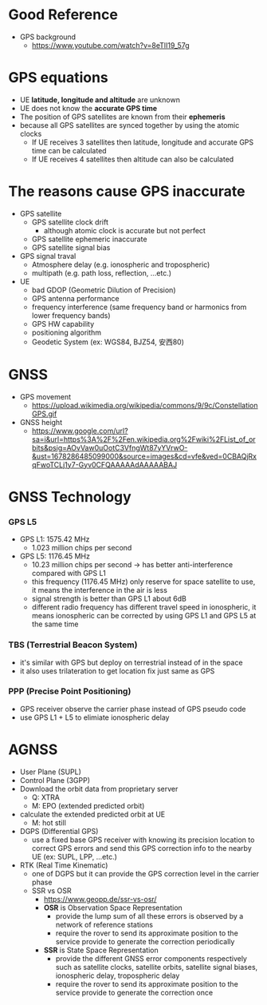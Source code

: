 # Good Reference
- GPS background
  - https://www.youtube.com/watch?v=8eTlI19_57g

# GPS equations
- UE **latitude, longitude and altitude** are unknown
- UE does not know the **accurate GPS time**
- The position of GPS satellites are known from their **ephemeris**
- because all GPS satellites are synced together by using the atomic clocks
  - If UE receives 3 satellites then latitude, longitude and accurate GPS time can be calculated
  - If UE receives 4 satellites then altitude can also be calculated

# The reasons cause GPS inaccurate
- GPS satellite
  - GPS satellite clock drift
    - although atomic clock is accurate but not perfect
  - GPS satellite ephemeric inaccurate
  - GPS satellite signal bias
- GPS signal traval
  - Atmosphere delay (e.g. ionospheric and tropospheric)
  - multipath (e.g. path loss, reflection, ...etc.)
- UE
  - bad GDOP (Geometric Dilution of Precision)
  - GPS antenna performance
  - frequency interference (same frequency band or harmonics from lower frequency bands)
  - GPS HW capability
  - positioning algorithm
  - Geodetic System (ex: WGS84, BJZ54, 安西80)

# GNSS
- GPS movement
  - https://upload.wikimedia.org/wikipedia/commons/9/9c/ConstellationGPS.gif
- GNSS height
  - https://www.google.com/url?sa=i&url=https%3A%2F%2Fen.wikipedia.org%2Fwiki%2FList_of_orbits&psig=AOvVaw0uOotC3VfngWt87yYVrwO-&ust=1678286485099000&source=images&cd=vfe&ved=0CBAQjRxqFwoTCLj1y7-Gyv0CFQAAAAAdAAAAABAJ

# GNSS Technology
### GPS L5
- GPS L1: 1575.42 MHz
  - 1.023 million chips per second
- GPS L5: 1176.45 MHz
  - 10.23 million chips per second -> has better anti-interference compared with GPS L1
  - this frequency (1176.45 MHz) only reserve for space satellite to use, it means the interference in the air is less
  - signal strength is better than GPS L1 about 6dB
  - different radio frequency has different travel speed in ionospheric, it means ionospheric can be corrected by using GPS L1 and GPS L5 at the same time
### TBS (Terrestrial Beacon System)
- it's similar with GPS but deploy on terrestrial instead of in the space
- it also uses trilateration to get location fix just same as GPS
### PPP (Precise Point Positioning)
- GPS receiver observe the carrier phase instead of GPS pseudo code
- use GPS L1 + L5 to elimiate ionospheric delay


# AGNSS
- User Plane (SUPL)
- Control Plane (3GPP)
- Download the orbit data from proprietary server
  - Q: XTRA
  - M: EPO (extended predicted orbit)
- calculate the extended predicted orbit at UE
  - M: hot still
- DGPS (Differential GPS)
  - use a fixed base GPS receiver with knowing its precision location to correct GPS errors and send this GPS correction info to the nearby UE (ex: SUPL, LPP, ...etc.)
- RTK (Real Time Kinematic)
  - one of DGPS but it can provide the GPS correction level in the carrier phase 
  - SSR vs OSR
    - https://www.geopp.de/ssr-vs-osr/
    - **OSR** is Observation Space Representation
      - provide the lump sum of all these errors is observed by a network of reference stations
      - require the rover to send its approximate position to the service provide to generate the correction periodically
    - **SSR** is State Space Representation
      - provide the different GNSS error components respectively such as satellite clocks, satellite orbits, satellite signal biases, ionospheric delay, tropospheric delay
      - require the rover to send its approximate position to the service provide to generate the correction once
